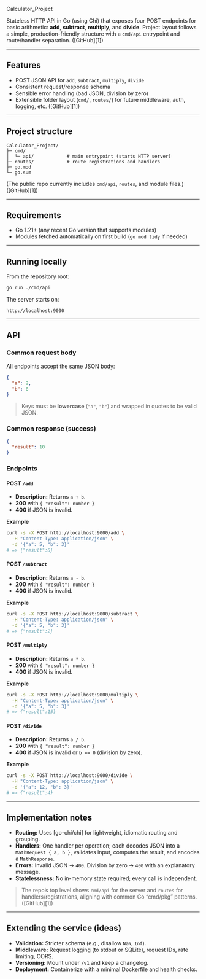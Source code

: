 Calculator\_Project

Stateless HTTP API in Go (using Chi) that exposes four POST endpoints for basic arithmetic: **add**, **subtract**, **multiply**, and **divide**.
Project layout follows a simple, production-friendly structure with a `cmd/api` entrypoint and route/handler separation. ([GitHub][1])

---

## Features

* POST JSON API for `add`, `subtract`, `multiply`, `divide`
* Consistent request/response schema
* Sensible error handling (bad JSON, division by zero)
* Extensible folder layout (`cmd/`, `routes/`) for future middleware, auth, logging, etc. ([GitHub][1])

---

## Project structure

```
Calculator_Project/
├─ cmd/
│  └─ api/            # main entrypoint (starts HTTP server)
├─ routes/            # route registrations and handlers
├─ go.mod
└─ go.sum
```

(The public repo currently includes `cmd/api`, `routes`, and module files.) ([GitHub][1])

---

## Requirements

* Go 1.21+ (any recent Go version that supports modules)
* Modules fetched automatically on first build (`go mod tidy` if needed)

---

## Running locally

From the repository root:

```bash
go run ./cmd/api
```

The server starts on:

```
http://localhost:9000
```

---

## API

### Common request body

All endpoints accept the same JSON body:

```json
{
  "a": 2,
  "b": 8
}
```

> Keys must be **lowercase** (`"a"`, `"b"`) and wrapped in quotes to be valid JSON.

### Common response (success)

```json
{
  "result": 10
}
```

### Endpoints

#### POST `/add`

* **Description:** Returns `a + b`.
* **200** with `{ "result": number }`
* **400** if JSON is invalid.

**Example**

```bash
curl -s -X POST http://localhost:9000/add \
  -H "Content-Type: application/json" \
  -d '{"a": 5, "b": 3}'
# => {"result":8}
```

#### POST `/subtract`

* **Description:** Returns `a - b`.
* **200** with `{ "result": number }`
* **400** if JSON is invalid.

**Example**

```bash
curl -s -X POST http://localhost:9000/subtract \
  -H "Content-Type: application/json" \
  -d '{"a": 5, "b": 3}'
# => {"result":2}
```

#### POST `/multiply`

* **Description:** Returns `a * b`.
* **200** with `{ "result": number }`
* **400** if JSON is invalid.

**Example**

```bash
curl -s -X POST http://localhost:9000/multiply \
  -H "Content-Type: application/json" \
  -d '{"a": 5, "b": 3}'
# => {"result":15}
```

#### POST `/divide`

* **Description:** Returns `a / b`.
* **200** with `{ "result": number }`
* **400** if JSON is invalid or `b == 0` (division by zero).

**Example**

```bash
curl -s -X POST http://localhost:9000/divide \
  -H "Content-Type: application/json" \
  -d '{"a": 12, "b": 3}'
# => {"result":4}
```

---

## Implementation notes

* **Routing:** Uses \[go-chi/chi] for lightweight, idiomatic routing and grouping.
* **Handlers:** One handler per operation; each decodes JSON into a `MathRequest { a, b }`, validates input, computes the result, and encodes a `MathResponse`.
* **Errors:** Invalid JSON → `400`. Division by zero → `400` with an explanatory message.
* **Statelessness:** No in-memory state required; every call is independent.

> The repo’s top level shows `cmd/api` for the server and `routes` for handlers/registrations, aligning with common Go “cmd/pkg” patterns. ([GitHub][1])

---

## Extending the service (ideas)

* **Validation:** Stricter schema (e.g., disallow `NaN`, `Inf`).
* **Middleware:** Request logging (to stdout or SQLite), request IDs, rate limiting, CORS.
* **Versioning:** Mount under `/v1` and keep a changelog.
* **Deployment:** Containerize with a minimal Dockerfile and health checks.

